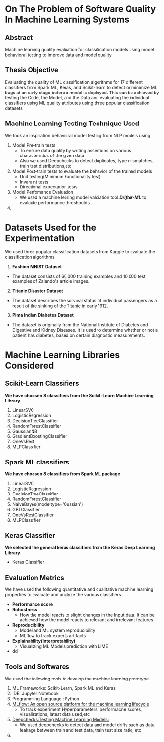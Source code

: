 # On The Problem of Software Quality In Machine Learning Systems
## Abstract
Machine learning quality evaluation for classification models using model behavioral testing to improve data and model quality
## Thesis Objective
Evaluating the quality of ML classification algorithms for 17 different classifiers from Spark ML, Keras, and Scikit-learn to detect or minimize ML bugs at an early stage before a model is deployed. This can be achieved by testing the Code, the Model, and the Data and evaluating the individual classifiers using ML quality attributes using three popular classification datasets 
## Machine Learning Testing Technique Used
We took an inspiration behavioral model testing from NLP models using

1.  Model Pre-train tests 
    * To ensure data quality by writing assertions on various characterstics of the given data
    * Also we used Deepchecks to detect duplicates, type mismatches, train test distributions,etc 
3.  Model Post-train tests to evaluate the behavior of the trained models
     * Unit testing(Minimum Functionality test)
     * Invaraint tests  
     * Directional expectation tests
4. Model Perfomance Evaluation
   * We used a machine learing model valdiation tool ***Drifter-ML*** to evalaute performance threshoulds
5.    
# Datasets Used for the Experimentation
We used three popular classification datasets from Kaggle to evaluate the classification algorithms
1. **Fashion MNIST Dataset** 
  *  The dataset consists of 60,000 training examples and 10,000 test examples of Zalando's article images. 
2. **Titanic Disaster Dataset**
  *  The dataset describes the survival status of individual passengers as a result of the sinking of the Titanic in early 1912.
3. **Pima Indian Diabetes Dataset**
  * The dataset is originally from the National Institute of Diabetes and Digestive and Kidney Diseases. It is used to determine whether or not a patient has diabetes, based on certain diagnostic measurements.

# Machine Learning Libraries Considered

## Scikit-Learn Classifiers
**We have choosen 8 classifiers from the Scikit-Learn Machine Learning Library**
1.  LinearSVC
2.  LogisticRegression
3.  DecisionTreeClassifier
4.  RandomForestClassifier
5.  GaussianNB
6.  GradientBoostingClassifier
7.  OneVsRest
8.  MLPClassifier
## Spark ML classifiers
**We have choosen 8 classifiers from Spark ML package**
1. LinearSVC
2. LogisticRegression
3. DecisionTreeClassifier
4. RandomForestClassifier
5. NaiveBayes(modeltype='Gussian')
6. GBTClassifier
7. OneVsRestClassifier
8. MLPClassifier

## Keras Classifier 
**We selected the general keras classifiers from the Keras Deep Learning Library**
* Keras Classifier


## Evaluation Metrics
We have used the following quantitative and qualitative machine learning properties to evaluate and analyze the various classifiers
* **Performance score**
* **Robustness**
    * How the model reacts to slight changes in the Input data. It can be achieved how the model reacts to relevant and irrelevant features
* **Reproducibility**
    * Model and ML system reproducibility 
    * MLflow to track experts artifacts  
* **Explainability(Interpretability)** 
     * Visualizing ML Models prediction with LIME
* dd

## Tools and Softwares
We used the following tools to develop the machine learning prototype 
1. ML Frameworks: Scikit-Learn, Spark ML and Keras 
2. IDE: Jupyter Notebook
3. Programming Language : Python
4. [MLflow: An open source platform for the machine learning lifecycle](https://mlflow.org/)
   * To track experiment Hyperparameters, performacne scores, visualizations, latest data used,etc   
5. [Deepchecks:Testing Machine Learning Models: ](https://deepchecks.com/)
    * We used deepchecks to detect data and model drifts such as data leakage between train and test data, train test size ratio, etc
7. 
